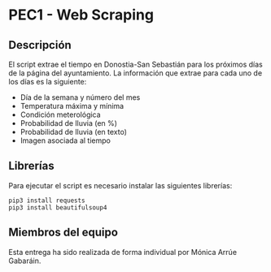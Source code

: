 # PEC1 - Web Scraping
## Descripción
El script extrae el tiempo en Donostia-San Sebastián para los próximos días de la página del ayuntamiento. La información que extrae para cada uno de los días es la siguiente:

* Día de la semana y número del mes
* Temperatura máxima y mínima
* Condición meterológica
* Probabilidad de lluvia (en %)
* Probabilidad de lluvia (en texto)
* Imagen asociada al tiempo 

## Librerías
Para ejecutar el script es necesario instalar las siguientes librerías:
```
pip3 install requests
pip3 install beautifulsoup4
```

## Miembros del equipo
Esta entrega ha sido realizada de forma individual por Mónica Arrúe Gabaráin.
